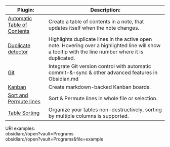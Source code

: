 
| Plugin:                                                                                           | Description:                                                                                                                                          |
| ------------------------------------------------------------------------------------------------- | ----------------------------------------------------------------------------------------------------------------------------------------------------- |
| [Automatic Table of Contents](https://github.com/johansatge/obsidian-automatic-table-of-contents) | Create a table of contents in a note, that updates itself when the note changes.                                                                      |
| [Duplicate detector](https://github.com/Wishmater/obsidian-plugin-duplicate-detector)             | Highlights duplicate lines in the active open note. Hovering over a highlighted line will show a tooltip with the line number where it is duplicated. |
| [Git](https://github.com/Vinzent03/obsidian-git)                                                  | Integrate Git version control with automatic commit-&-sync & other advanced features in Obsidian.md                                                   |
| [Kanban](https://github.com/mgmeyers/obsidian-kanban)                                             | Create markdown-backed Kanban boards.                                                                                                                 |
| [Sort and Permute lines](https://github.com/Vinzent03/obsidian-sort-and-permute-lines)            | Sort & Permute lines in whole file or selection.                                                                                                      |
| [Table Sorting](https://github.com/kraibse/obsidian-table-sorting)                                | Organize your tables non-destructively, sorting by multiple columns is supported.                                                                     |

URI examples:\
obsidian://open?vault=Programs\
obsidian://open?vault=Programs&file=example